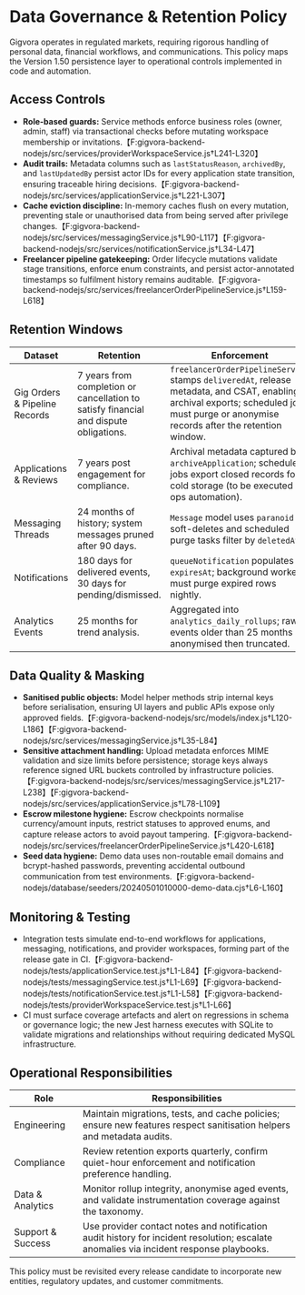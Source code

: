# Data Governance & Retention Policy

Gigvora operates in regulated markets, requiring rigorous handling of personal data, financial workflows, and communications. This policy maps the Version 1.50 persistence layer to operational controls implemented in code and automation.

## Access Controls
- **Role-based guards:** Service methods enforce business roles (owner, admin, staff) via transactional checks before mutating workspace membership or invitations.【F:gigvora-backend-nodejs/src/services/providerWorkspaceService.js†L241-L320】
- **Audit trails:** Metadata columns such as `lastStatusReason`, `archivedBy`, and `lastUpdatedBy` persist actor IDs for every application state transition, ensuring traceable hiring decisions.【F:gigvora-backend-nodejs/src/services/applicationService.js†L221-L307】
- **Cache eviction discipline:** In-memory caches flush on every mutation, preventing stale or unauthorised data from being served after privilege changes.【F:gigvora-backend-nodejs/src/services/messagingService.js†L90-L117】【F:gigvora-backend-nodejs/src/services/notificationService.js†L34-L47】
- **Freelancer pipeline gatekeeping:** Order lifecycle mutations validate stage transitions, enforce enum constraints, and persist actor-annotated timestamps so fulfilment history remains auditable.【F:gigvora-backend-nodejs/src/services/freelancerOrderPipelineService.js†L159-L618】

## Retention Windows
| Dataset | Retention | Enforcement |
| --- | --- | --- |
| Gig Orders & Pipeline Records | 7 years from completion or cancellation to satisfy financial and dispute obligations. | `freelancerOrderPipelineService` stamps `deliveredAt`, release metadata, and CSAT, enabling archival exports; scheduled jobs must purge or anonymise records after the retention window. |
| Applications & Reviews | 7 years post engagement for compliance. | Archival metadata captured by `archiveApplication`; scheduled jobs export closed records for cold storage (to be executed via ops automation). |
| Messaging Threads | 24 months of history; system messages pruned after 90 days. | `Message` model uses `paranoid` soft-deletes and scheduled purge tasks filter by `deletedAt`. |
| Notifications | 180 days for delivered events, 30 days for pending/dismissed. | `queueNotification` populates `expiresAt`; background workers must purge expired rows nightly. |
| Analytics Events | 25 months for trend analysis. | Aggregated into `analytics_daily_rollups`; raw events older than 25 months are anonymised then truncated. |

## Data Quality & Masking
- **Sanitised public objects:** Model helper methods strip internal keys before serialisation, ensuring UI layers and public APIs expose only approved fields.【F:gigvora-backend-nodejs/src/models/index.js†L120-L186】【F:gigvora-backend-nodejs/src/services/messagingService.js†L35-L84】
- **Sensitive attachment handling:** Upload metadata enforces MIME validation and size limits before persistence; storage keys always reference signed URL buckets controlled by infrastructure policies.【F:gigvora-backend-nodejs/src/services/messagingService.js†L217-L238】【F:gigvora-backend-nodejs/src/services/applicationService.js†L78-L109】
- **Escrow milestone hygiene:** Escrow checkpoints normalise currency/amount inputs, restrict statuses to approved enums, and capture release actors to avoid payout tampering.【F:gigvora-backend-nodejs/src/services/freelancerOrderPipelineService.js†L420-L618】
- **Seed data hygiene:** Demo data uses non-routable email domains and bcrypt-hashed passwords, preventing accidental outbound communication from test environments.【F:gigvora-backend-nodejs/database/seeders/20240501010000-demo-data.cjs†L6-L160】

## Monitoring & Testing
- Integration tests simulate end-to-end workflows for applications, messaging, notifications, and provider workspaces, forming part of the release gate in CI.【F:gigvora-backend-nodejs/tests/applicationService.test.js†L1-L84】【F:gigvora-backend-nodejs/tests/messagingService.test.js†L1-L69】【F:gigvora-backend-nodejs/tests/notificationService.test.js†L1-L58】【F:gigvora-backend-nodejs/tests/providerWorkspaceService.test.js†L1-L66】
- CI must surface coverage artefacts and alert on regressions in schema or governance logic; the new Jest harness executes with SQLite to validate migrations and relationships without requiring dedicated MySQL infrastructure.

## Operational Responsibilities
| Role | Responsibilities |
| --- | --- |
| Engineering | Maintain migrations, tests, and cache policies; ensure new features respect sanitisation helpers and metadata audits. |
| Compliance | Review retention exports quarterly, confirm quiet-hour enforcement and notification preference handling. |
| Data & Analytics | Monitor rollup integrity, anonymise aged events, and validate instrumentation coverage against the taxonomy. |
| Support & Success | Use provider contact notes and notification audit history for incident resolution; escalate anomalies via incident response playbooks. |

This policy must be revisited every release candidate to incorporate new entities, regulatory updates, and customer commitments.

